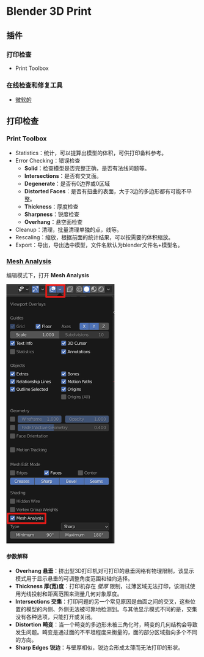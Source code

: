 # Blender 3D Print

## 插件

### 打印检查

- Print Toolbox

### 在线检查和修复工具

- [微软的](https://tools3d.azurewebsites.net/)





## 打印检查

### Print Toolbox

- Statistics：统计，可以提算出模型的体积，可供打印备料参考。
- Error Checking：错误检查
  - **Solid**：检查模型是否完整正确，是否有法线问题等。
  - **Intersections**：是否有交叉面。
  - **Degenerate**：是否有0边界或0区域
  - **Distorted Faces**：是否有扭曲的表面，大于3边的多边形都有可能不平整。
  - **Thickness**：厚度检查
  - **Sharpness**：锐度检查
  - **Overhang**：悬空面检查 
- Cleanup：清理，批量清理单独的点，线等。
- Rescaling：缩放，根据前面的统计结果，可以按需要的体积缩放。
- Export：导出，导出选中模型，文件名默认为blender文件名+模型名。



### [Mesh Analysis](https://docs.blender.org/manual/zh-hans/3.2/modeling/meshes/mesh_analysis.html)

编辑模式下，打开 **Mesh Analysis**

![image-20220223112641092](Blender3DPrint.assets/image-20220223112641092.png)



#### 参数解释

- **Overhang 悬垂**：挤出型3D打印机对可打印的悬垂网格有物理限制，该显示模式用于显示悬垂的可调整角度范围和轴向选择。
- **Thickness 厚(宽)度**：打印机存在 *壁厚* 限制，过薄区域无法打印，该测试使用光线投射和距离范围来测量几何对象厚度。
- **Intersections 交集**：打印问题的另一个常见原因是曲面之间的交叉，这些位置的模型的内侧、外侧无法被可靠地检测到。与其他显示模式不同的是，交集没有各种选项，只能打开或关闭。
- **Distortion 畸变**：当一个畸变的多边形未被三角化时，畸变的几何结构会导致发生问题。畸变是通过面的不平坦程度来衡量的，面的部分区域指向多个不同的方向。
- **Sharp Edges 锐边**：与壁厚相似，锐边会形成太薄而无法打印的形状。
